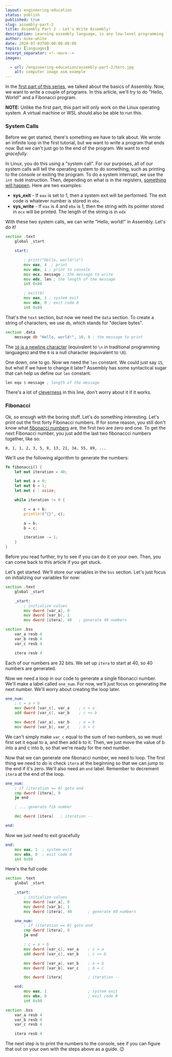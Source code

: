 ```yaml
---
layout: engineering-education
status: publish
published: true
slug: assembly-part-2
title: Assembly Part 2 - Let's Write Assembly!
description: Learning assembly language, is any low-level programming language in which there is a very strong correspondence between the instructions in the language and the architecture's machine code instructions.
author: mike-white
date: 2020-07-03T00:00:00-08:00
topics: [languages]
excerpt_separator: <!--more-->
images:

  - url: /engineering-education/assembly-part-2/hero.jpg
    alt: computer image asm example
---
```

In the [first part of this series](/engineering-education/assembly-part-1/), we talked about the basics of Assembly. Now, we want to write a couple of programs. In this article, we'll try to do "Hello, World!" and a Fibonacci program.
<!--more-->

**NOTE:** Unlike the first part, this part will only work on the Linux operating system. A virtual machine or WSL should also be able to run this.

### System Calls
Before we get started, there's something we have to talk about. We wrote an infinite loop in the first tutorial, but we want to write a program that ends now. But we can't just go to the end of the program. We want to end *gracefully*.

In Linux, you do this using a "system call". For our purposes, all of our system calls will tell the operating system to do something, such as printing to the console or exiting the program. To do a system interrupt, we use the `int 0x80` instruction. Then, depending on what is in the registers, [something will happen](http://blog.rchapman.org/posts/Linux_System_Call_Table_for_x86_64/). Here are two examples:

* **sys_exit** - If `eax` is set to 1, then a system exit will be performed. The exit code is whatever number is stored in `ebx`.
* **sys_write** - If `eax` is 4 and `ebx` is 1, then the string with its pointer stored in `ecx` will be printed. The length of the string is in `edx`

With these two system calls, we can write "Hello, world!" in Assembly. Let's do it!

```asm
section .text
	global _start

	start:

		; print("Hello, world!\n")
		mov eax, 4	; print
		mov ebx, 1 ; print to console
		mov ecx, message ; the message to write
		mov edx, len ; the length of the message
		int 0x80

		; exit(0)
		mov eax, 1 ; system exit
		mov ebx, 0 ; exit code 0
		int 0x80
```

That's the `text` section, but now we need the `data` section. To create a string of characters, we use `db`, which stands for "declare bytes".

```asm
section .data
	message db "Hello, world!", 10, 0 ; the message to print
```

The [`10` is a newline character](http://www.asciitable.com/) (equivalent to `\n` in traditional programming languages) and the `0` is a null character (equivalent to `\0`).

One down, one to go. Now we need the `len` constant. We could just say `15`, but what if we have to change it later? Assembly has some syntactical sugar that can help us define our `len` constant.

```asm
len equ $-message ; length of the message
```

There's a lot of [cleverness](https://stackoverflow.com/a/20411716/12195838) in this line, don't worry about it if it works.

### Fibonacci

Ok, so enough with the boring stuff. Let's do something interesting. Let's print out the first forty Fibonacci numbers. If for some reason, you still don't know what [fibonacci numbers](https://www.mathsisfun.com/numbers/fibonacci-sequence.html) are, the first two are zero and one. To get the next Fibonacci number, you just add the last two fibonaccci numbers together, like so:

`0, 1, 1, 2, 3, 5, 8, 13, 21, 34, 55, 89, ...`

We'll use the following algorithm to generate the numbers:

```rust
fn fibonacci() {
    let mut iteration = 40;

    let mut a = 0;
    let mut b = 1;
    let mut c : usize;

    while iteration != 0 {

        c = a + b;
        println!("{}", c);

        a = b;
        b = c;

        iteration -= 1;
    }
}
```

Before you read further, try to see if you can do it on your own. Then, you can come back to this article if you get stuck.

Let's get started. We'll store our variables in the `bss` section. Let's just focus on initializing our variables for now:

```asm
section .text
	global _start

	_start:
		; initialize values
		mov dword [var_a], 0
		mov dword [var_b], 1
		mov dword [itera], 40	; generate 40 numbers

section .bss
	var_a resb 4
	var_b resb 4
	var_c resb 4

	itera resb 4
```

Each of our numbers are 32 bits. We set up `itera` to start at 40, so 40 numbers are generated.

Now we need a loop in our code to generate a single fibonacci number. We'll make a label called `one_num`. For now, we'll just focus on generating the next number. We'll worry about creating the loop later.

```asm
one_num:
	; c = a + b
	mov dword [var_c], var_a	; c = a
	add dword [var_c], var_b	; c += b

	mov dword [var_a], var_b	; a = b
	mov dword [var_b], var_c	; b = c
```

We can't simply make `var_c` equal to the sum of two numbers, so we must first set it equal to a, and then add b to it. Then, we just move the value of b into a and c into b, so that we're ready for the next number.

Now that we can generate one fibonacci number, we need to loop. The first thing we need to do is check `itera` at the beginning so that we can jump to the end if it's zero. We'll also need an `end` label. Remember to decrement `itera` at the end of the loop.

```asm
one_num:
	; if (iteration == 0) goto end
	cmp dword [itera], 0
	je end

	; ... generate fib number

	dec dword [itera]	; iteration --

end:
```

Now we just need to exit gracefully

```asm
end:
	mov eax, 1	; system exit
	mov ebx, 0	; exit code 0
	int 0x80
```

Here's the full code:

```asm
section .text
	global _start

	_start:
		; initialize values
		mov dword [var_a], 0
		mov dword [var_b], 1
		mov dword [itera], 40		; generate 40 numbers

	one_num:
		; if (iteration == 0) goto end
		cmp dword [itera], 0
		je end

		; c = a + b
		mov dword [var_c], var_a	; c = a
		add dword [var_c], var_b	; c += b

		mov dword [var_a], var_b	; a = b
		mov dword [var_b], var_c	; b = c

		dec dword [itera]			; iteration --

	end:
		mov eax, 1					; system exit
		mov ebx, 0					; exit code 0
		int 0x80

section .bss
	var_a resb 4
	var_b resb 4
	var_c resb 4

	itera resb 4
```

The next step is to print the numbers to the console, see if you can figure that out on your own with the steps above as a guide. :wink:
